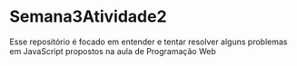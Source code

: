 # Semana3Atividade2
Esse repositório é focado em entender e tentar resolver alguns problemas em JavaScript propostos na aula de Programação Web
